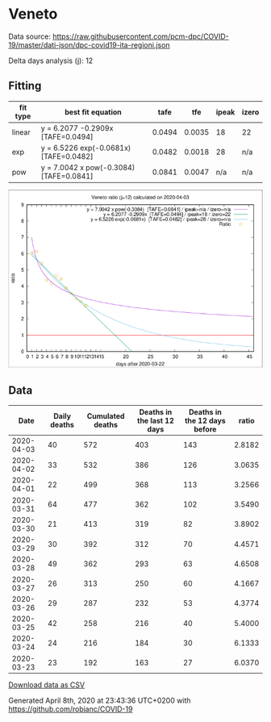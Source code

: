 # Veneto

Data source: https://raw.githubusercontent.com/pcm-dpc/COVID-19/master/dati-json/dpc-covid19-ita-regioni.json

Delta days analysis (j): 12

## Fitting 
|fit type|best fit equation|tafe|tfe|ipeak|izero|
|-------|-----|--------|------|---|---|
|linear|y = 6.2077 -0.2909x  [TAFE=0.0494]|0.0494|0.0035|18|22|
|exp|y = 6.5226 exp(-0.0681x)  [TAFE=0.0482]|0.0482|0.0018|28|n/a|
|pow|y = 7.0042 x pow(-0.3084)  [TAFE=0.0841]|0.0841|0.0047|n/a|n/a|

![Plot](COVID-19_veneto_j12_2020-04-03.png)

## Data
|Date|Daily deaths|Cumulated deaths|Deaths in the last 12 days|Deaths in the 12 days before|ratio|
|----|----------|-----------|-------|--------------------|-----|
|2020-04-03|40|572|403|143|2.8182|
|2020-04-02|33|532|386|126|3.0635|
|2020-04-01|22|499|368|113|3.2566|
|2020-03-31|64|477|362|102|3.5490|
|2020-03-30|21|413|319|82|3.8902|
|2020-03-29|30|392|312|70|4.4571|
|2020-03-28|49|362|293|63|4.6508|
|2020-03-27|26|313|250|60|4.1667|
|2020-03-26|29|287|232|53|4.3774|
|2020-03-25|42|258|216|40|5.4000|
|2020-03-24|24|216|184|30|6.1333|
|2020-03-23|23|192|163|27|6.0370|

[Download data as CSV](COVID-19_veneto_j12_2020-04-03.csv)

Generated April 8th, 2020 at 23:43:36 UTC+0200 with https://github.com/robianc/COVID-19
